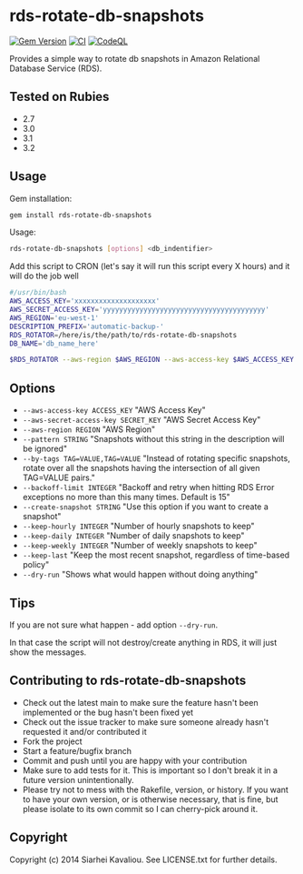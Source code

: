 # rds-rotate-db-snapshots

[<img src="https://badge.fury.io/rb/rds-rotate-db-snapshots.svg" alt="Gem
Version" />](https://badge.fury.io/rb/rds-rotate-db-snapshots) [![CI](https://github.com/serg-kovalev/rds-rotate-db-snapshots/actions/workflows/ci.yml/badge.svg?query=branch%3Amain+event%3Apush)](https://github.com/serg-kovalev/rds-rotate-db-snapshots/actions/workflows/ci.yml?query=branch%3Amain+event%3Apush) [![CodeQL](https://github.com/serg-kovalev/rds-rotate-db-snapshots/actions/workflows/codeql.yml/badge.svg?query=branch%3Amain+event%3Apush)](https://github.com/serg-kovalev/rds-rotate-db-snapshots/actions/workflows/codeql.yml?query=branch%3Amain+event%3Apush)

Provides a simple way to rotate db snapshots in Amazon Relational Database
Service (RDS).

## Tested on Rubies

- 2.7
- 3.0
- 3.1
- 3.2

## Usage

Gem installation:

```bash
gem install rds-rotate-db-snapshots
```

Usage:

```bash
rds-rotate-db-snapshots [options] <db_indentifier>
```

Add this script to CRON (let's say it will run this script every X hours) and it will do the job well

```bash
#/usr/bin/bash
AWS_ACCESS_KEY='xxxxxxxxxxxxxxxxxxxx'
AWS_SECRET_ACCESS_KEY='yyyyyyyyyyyyyyyyyyyyyyyyyyyyyyyyyyyyyyyy'
AWS_REGION='eu-west-1'
DESCRIPTION_PREFIX='automatic-backup-'
RDS_ROTATOR=/here/is/the/path/to/rds-rotate-db-snapshots
DB_NAME='db_name_here'

$RDS_ROTATOR --aws-region $AWS_REGION --aws-access-key $AWS_ACCESS_KEY --aws-secret-access-key $AWS_SECRET_ACCESS_KEY --pattern $DESCRIPTION_PREFIX --keep-hourly 24 --keep-daily 7 --keep-weekly 4 --keep-monthly 1 --keep-yearly 0 --create-snapshot $DESCRIPTION_PREFIX$DB_NAME $DB_NAME
```

## Options

- `--aws-access-key ACCESS_KEY` "AWS Access Key"
- `--aws-secret-access-key SECRET_KEY` "AWS Secret Access Key"
- `--aws-region REGION` "AWS Region"
- `--pattern STRING` "Snapshots without this string in the description will be ignored"
- `--by-tags TAG=VALUE,TAG=VALUE` "Instead of rotating specific snapshots, rotate over all the snapshots having the intersection of all given TAG=VALUE pairs."
- `--backoff-limit INTEGER` "Backoff and retry when hitting RDS Error exceptions no more than this many times. Default is 15"
- `--create-snapshot STRING` "Use this option if you want to create a snapshot"
- `--keep-hourly INTEGER` "Number of hourly snapshots to keep"
- `--keep-daily INTEGER` "Number of daily snapshots to keep"
- `--keep-weekly INTEGER` "Number of weekly snapshots to keep"
- `--keep-last` "Keep the most recent snapshot, regardless of time-based policy"
- `--dry-run` "Shows what would happen without doing anything"

## Tips

If you are not sure what happen - add option `--dry-run`.

In that case the script will not destroy/create anything in RDS, it will just
show the messages.

## Contributing to rds-rotate-db-snapshots

- Check out the latest main to make sure the feature hasn't been
  implemented or the bug hasn't been fixed yet
- Check out the issue tracker to make sure someone already hasn't requested
  it and/or contributed it
- Fork the project
- Start a feature/bugfix branch
- Commit and push until you are happy with your contribution
- Make sure to add tests for it. This is important so I don't break it in a
  future version unintentionally.
- Please try not to mess with the Rakefile, version, or history. If you want
  to have your own version, or is otherwise necessary, that is fine, but
  please isolate to its own commit so I can cherry-pick around it.

## Copyright

Copyright (c) 2014 Siarhei Kavaliou. See LICENSE.txt for further details.
